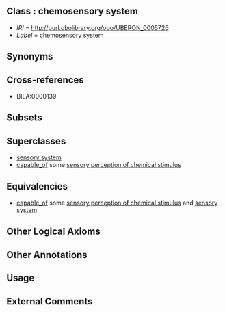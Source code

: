 
## Class : chemosensory system

 * *IRI* = http://purl.obolibrary.org/obo/UBERON_0005726
 * *Label* = chemosensory system

## Synonyms


## Cross-references

 * BILA:0000139

## Subsets


## Superclasses

 * [sensory system](../../UBERON/32/UBERON_0001032.md)
 * [capable_of](../../RO/15/RO_0002215.md) some [sensory perception of chemical stimulus](../../GO/06/GO_0007606.md)

## Equivalencies

 * [capable_of](../../RO/15/RO_0002215.md) some [sensory perception of chemical stimulus](../../GO/06/GO_0007606.md) and [sensory system](../../UBERON/32/UBERON_0001032.md)

## Other Logical Axioms


## Other Annotations


## Usage


## External Comments

